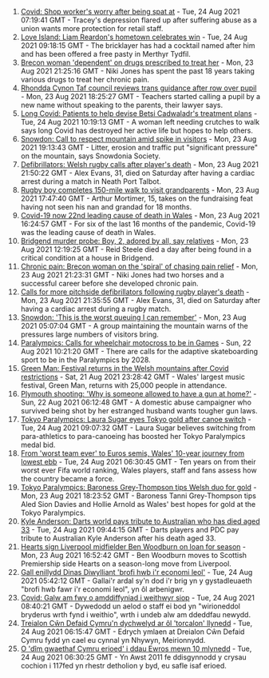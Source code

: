 1. [Covid: Shop worker's worry after being spat at](https://www.bbc.co.uk/news/uk-wales-58305333?at_medium=RSS&at_campaign=KARANGA) - Tue, 24 Aug 2021 07:19:41 GMT - Tracey's depression flared up after suffering abuse as a union wants more protection for retail staff.
2. [Love Island: Liam Reardon's hometown celebrates win](https://www.bbc.co.uk/news/uk-wales-58314176?at_medium=RSS&at_campaign=KARANGA) - Tue, 24 Aug 2021 09:18:15 GMT - The bricklayer has had a cocktail named after him and has been offered a free pasty in Merthyr Tydfil.
3. [Brecon woman 'dependent' on drugs prescribed to treat her](https://www.bbc.co.uk/news/uk-wales-57999182?at_medium=RSS&at_campaign=KARANGA) - Mon, 23 Aug 2021 21:25:16 GMT - Niki Jones has spent the past 18 years taking various drugs to treat her chronic pain.
4. [Rhondda Cynon Taf council reviews trans guidance after row over pupil](https://www.bbc.co.uk/news/uk-wales-58305271?at_medium=RSS&at_campaign=KARANGA) - Mon, 23 Aug 2021 18:25:27 GMT - Teachers started calling a pupil by a new name without speaking to the parents, their lawyer says.
5. [Long Covid: Patients to help devise Betsi Cadwaladr's treatment plans](https://www.bbc.co.uk/news/uk-wales-58316030?at_medium=RSS&at_campaign=KARANGA) - Tue, 24 Aug 2021 10:19:13 GMT - A woman left needing crutches to walk says long Covid has destroyed her active life but hopes to help others.
6. [Snowdon: Call to respect mountain amid spike in visitors](https://www.bbc.co.uk/news/uk-wales-58283816?at_medium=RSS&at_campaign=KARANGA) - Mon, 23 Aug 2021 19:13:43 GMT - Litter, erosion and traffic put "significant pressure" on the mountain, says Snowdonia Society.
7. [Defibrillators: Welsh rugby calls after player's death](https://www.bbc.co.uk/news/uk-wales-58302827?at_medium=RSS&at_campaign=KARANGA) - Mon, 23 Aug 2021 21:50:22 GMT - Alex Evans, 31, died on Saturday after having a cardiac arrest during a match in Neath Port Talbot.
8. [Rugby boy completes 150-mile walk to visit grandparents](https://www.bbc.co.uk/news/uk-england-coventry-warwickshire-58308921?at_medium=RSS&at_campaign=KARANGA) - Mon, 23 Aug 2021 17:47:40 GMT - Arthur Mortimer, 15, takes on the fundraising feat having not seen his nan and grandad for 18 months.
9. [Covid-19 now 22nd leading cause of death in Wales](https://www.bbc.co.uk/news/uk-wales-58304855?at_medium=RSS&at_campaign=KARANGA) - Mon, 23 Aug 2021 16:24:57 GMT - For six of the last 16 months of the pandemic, Covid-19 was the leading cause of death in Wales.
10. [Bridgend murder probe: Boy, 2, adored by all, say relatives](https://www.bbc.co.uk/news/uk-wales-58305253?at_medium=RSS&at_campaign=KARANGA) - Mon, 23 Aug 2021 12:19:25 GMT - Reid Steele died a day after being found in a critical condition at a house in Bridgend.
11. [Chronic pain: Brecon woman on the 'spiral' of chasing pain relief](https://www.bbc.co.uk/news/uk-wales-58308584?at_medium=RSS&at_campaign=KARANGA) - Mon, 23 Aug 2021 21:23:31 GMT - Niki Jones had two horses and a successful career before she developed chronic pain.
12. [Calls for more pitchside defibrillators following rugby player's death](https://www.bbc.co.uk/news/uk-wales-58311525?at_medium=RSS&at_campaign=KARANGA) - Mon, 23 Aug 2021 21:35:55 GMT - Alex Evans, 31, died on Saturday after having a cardiac arrest during a rugby match.
13. [Snowdon: 'This is the worst queuing I can remember'](https://www.bbc.co.uk/news/uk-wales-58284171?at_medium=RSS&at_campaign=KARANGA) - Mon, 23 Aug 2021 05:07:04 GMT - A group maintaining the mountain warns of the pressures large numbers of visitors bring.
14. [Paralympics: Calls for wheelchair motocross to be in Games](https://www.bbc.co.uk/news/uk-england-manchester-58297582?at_medium=RSS&at_campaign=KARANGA) - Sun, 22 Aug 2021 10:21:20 GMT - There are calls for the adaptive skateboarding sport to be in the Paralympics by 2028.
15. [Green Man: Festival returns in the Welsh mountains after Covid restrictions](https://www.bbc.co.uk/news/entertainment-arts-58282999?at_medium=RSS&at_campaign=KARANGA) - Sat, 21 Aug 2021 23:28:42 GMT - Wales' largest music festival, Green Man, returns with 25,000 people in attendance.
16. [Plymouth shooting: 'Why is someone allowed to have a gun at home?'](https://www.bbc.co.uk/news/uk-wales-58283814?at_medium=RSS&at_campaign=KARANGA) - Sun, 22 Aug 2021 06:12:48 GMT - A domestic abuse campaigner who survived being shot by her estranged husband wants tougher gun laws.
17. [Tokyo Paralympics: Laura Sugar eyes Tokyo gold after canoe switch](https://www.bbc.co.uk/sport/disability-sport/58309588?at_medium=RSS&at_campaign=KARANGA) - Tue, 24 Aug 2021 09:07:32 GMT - Laura Sugar believes switching from para-athletics to para-canoeing has boosted her Tokyo Paralympics medal bid.
18. [From 'worst team ever' to Euros semis, Wales' 10-year journey from lowest ebb](https://www.bbc.co.uk/sport/football/58308453?at_medium=RSS&at_campaign=KARANGA) - Tue, 24 Aug 2021 06:30:45 GMT - Ten years on from their worst ever Fifa world ranking, Wales players, staff and fans assess how the country became a force.
19. [Tokyo Paralympics: Baroness Grey-Thompson tips Welsh duo for gold](https://www.bbc.co.uk/sport/av/disability-sport/58310373?at_medium=RSS&at_campaign=KARANGA) - Mon, 23 Aug 2021 18:23:52 GMT - Baroness Tanni Grey-Thompson tips Aled Sion Davies and Hollie Arnold as Wales' best hopes for gold at the Tokyo Paralympics.
20. [Kyle Anderson: Darts world pays tribute to Australian who has died aged 33](https://www.bbc.co.uk/sport/darts/58313913?at_medium=RSS&at_campaign=KARANGA) - Tue, 24 Aug 2021 09:44:15 GMT - Darts players and PDC pay tribute to Australian Kyle Anderson after his death aged 33.
21. [Hearts sign Liverpool midfielder Ben Woodburn on loan for season](https://www.bbc.co.uk/sport/football/58309178?at_medium=RSS&at_campaign=KARANGA) - Mon, 23 Aug 2021 16:52:42 GMT - Ben Woodburn moves to Scottish Premiership side Hearts on a season-long move from Liverpool.
22. [Gall enillydd Dinas Diwylliant 'brofi hwb i'r economi leol'](https://www.bbc.co.uk/newyddion/58299399?at_medium=RSS&at_campaign=KARANGA) - Tue, 24 Aug 2021 05:42:12 GMT - Gallai'r ardal sy'n dod i'r brig yn y gystadleuaeth "brofi hwb fawr i'r economi leol", yn ôl arbenigwr.
23. [Covid: Galw am fwy o amddiffyniad i weithwyr siop](https://www.bbc.co.uk/newyddion/58299400?at_medium=RSS&at_campaign=KARANGA) - Tue, 24 Aug 2021 08:40:21 GMT - Dywedodd un aelod o staff ei bod yn "wirioneddol bryderus wrth fynd i weithio", wrth i undeb alw am ddeddfau newydd.
24. [Treialon Cŵn Defaid Cymru'n dychwelyd ar ôl 'torcalon' llynedd](https://www.bbc.co.uk/newyddion/58287369?at_medium=RSS&at_campaign=KARANGA) - Tue, 24 Aug 2021 06:15:47 GMT - Edrych ymlaen at Dreialon Cŵn Defaid Cymru fydd yn cael eu cynnal yn Nhywyn, Meirionnydd.
25. [O 'dîm gwaethaf Cymru erioed' i ddau Ewros mewn 10 mlynedd](https://www.bbc.co.uk/newyddion/58308452?at_medium=RSS&at_campaign=KARANGA) - Tue, 24 Aug 2021 06:30:25 GMT - Yn Awst 2011 fe ddisgynnodd y crysau cochion i 117fed yn rhestr detholion y byd, eu safle isaf erioed.
